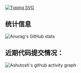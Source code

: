 [![Typing SVG](https://readme-typing-svg.demolab.com?font=Fira+Code&pause=1000&color=FF775B9C&width=435&lines=Welcome+to+Djhhh'GitHubHome)](https://git.io/typing-svg)

## 统计信息
![Anurag's GitHub stats](https://github-readme-stats.vercel.app/api?username=djhhhhhh&theme=dark)
## 近期代码提交情况：
![Ashutosh's github activity graph](https://github-readme-activity-graph.vercel.app/graph?username=djhhhhhh&theme=github)
